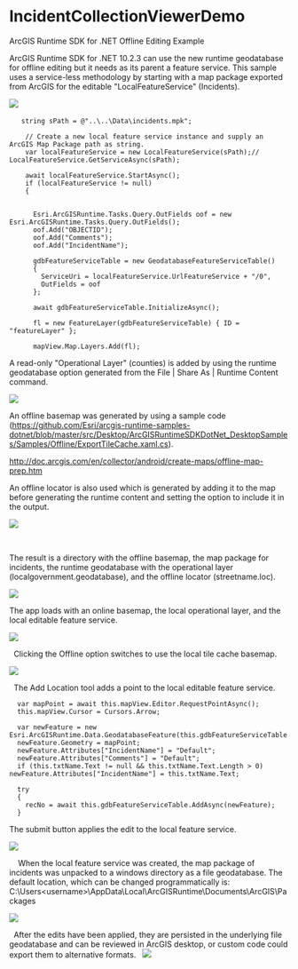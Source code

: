 IncidentCollectionViewerDemo
============================

ArcGIS Runtime SDK for .NET Offline Editing Example

ArcGIS Runtime SDK for .NET 10.2.3 can use the new runtime geodatabase for offline editing but it needs as its parent a feature service.  This sample uses a service-less methodology by starting with a map package exported from ArcGIS for the editable "LocalFeatureService" (Incidents).

![](https://raw.githubusercontent.com/sam-berg/IncidentCollectionViewerDemo/master/Images/clip_image002.jpg)
 


       string sPath = @"..\..\Data\incidents.mpk";

        // Create a new local feature service instance and supply an ArcGIS Map Package path as string.
        var localFeatureService = new LocalFeatureService(sPath);// LocalFeatureService.GetServiceAsync(sPath);
        
        await localFeatureService.StartAsync();
        if (localFeatureService != null)
        {


          Esri.ArcGISRuntime.Tasks.Query.OutFields oof = new Esri.ArcGISRuntime.Tasks.Query.OutFields();
          oof.Add("OBJECTID");
          oof.Add("Comments");
          oof.Add("IncidentName");

          gdbFeatureServiceTable = new GeodatabaseFeatureServiceTable()
          {
            ServiceUri = localFeatureService.UrlFeatureService + "/0",
            OutFields = oof
          };

          await gdbFeatureServiceTable.InitializeAsync();

          fl = new FeatureLayer(gdbFeatureServiceTable) { ID = "featureLayer" };

          mapView.Map.Layers.Add(fl);


A read-only "Operational Layer" (counties) is added by using the runtime geodatabase option generated from the File | Share As | Runtime Content command.  

![](https://raw.githubusercontent.com/sam-berg/IncidentCollectionViewerDemo/master/Images/clip_image003.jpg.png)



An offline basemap was generated by using a sample code (https://github.com/Esri/arcgis-runtime-samples-dotnet/blob/master/src/Desktop/ArcGISRuntimeSDKDotNet_DesktopSamples/Samples/Offline/ExportTileCache.xaml.cs).

http://doc.arcgis.com/en/collector/android/create-maps/offline-map-prep.htm


An offline locator is also used which is generated by adding it to the map before generating the runtime content and setting the option to include it in the output.


![](https://raw.githubusercontent.com/sam-berg/IncidentCollectionViewerDemo/master/Images/clip_image006.jpg)

 

The result is a directory with the offline basemap, the map package for incidents, the runtime geodatabase with the operational layer (localgovernment.geodatabase), and the offline locator (streetname.loc).

![](https://raw.githubusercontent.com/sam-berg/IncidentCollectionViewerDemo/master/Images/clip_image004.jpg)

The app loads with an online basemap, the local operational layer, and the local editable feature service.
 

![](https://raw.githubusercontent.com/sam-berg/IncidentCollectionViewerDemo/master/Images/clip_image008.jpg)

 
Clicking the Offline option switches to use the local tile cache basemap.

![](https://raw.githubusercontent.com/sam-berg/IncidentCollectionViewerDemo/master/Images/clip_image009.jpg.png)


 
The Add Location tool adds a point to the local editable feature service.  

      var mapPoint = await this.mapView.Editor.RequestPointAsync();
      this.mapView.Cursor = Cursors.Arrow;

      var newFeature = new Esri.ArcGISRuntime.Data.GeodatabaseFeature(this.gdbFeatureServiceTable.Schema);
      newFeature.Geometry = mapPoint;
      newFeature.Attributes["IncidentName"] = "Default";
      newFeature.Attributes["Comments"] = "Default";
      if (this.txtName.Text != null && this.txtName.Text.Length > 0) newFeature.Attributes["IncidentName"] = this.txtName.Text;

      try
      {
        recNo = await this.gdbFeatureServiceTable.AddAsync(newFeature);
      }


The submit button applies the edit to the local feature service.

![](https://raw.githubusercontent.com/sam-berg/IncidentCollectionViewerDemo/master/Images/clip_image010.jpg)

 
 
When the local feature service was created, the map package of incidents was unpacked to a windows directory as a file geodatabase.  The default location, which can be changed programmatically is:
C:\Users\<username>\AppData\Local\ArcGISRuntime\Documents\ArcGIS\Packages 
 

![](https://raw.githubusercontent.com/sam-berg/IncidentCollectionViewerDemo/master/Images/clip_image012.jpg)

 
After the edits have been applied, they are persisted in the underlying file geodatabase and can be reviewed in ArcGIS desktop, or custom code could export them to alternative formats.
 
![](https://raw.githubusercontent.com/sam-berg/IncidentCollectionViewerDemo/master/Images/clip_image013.png)






